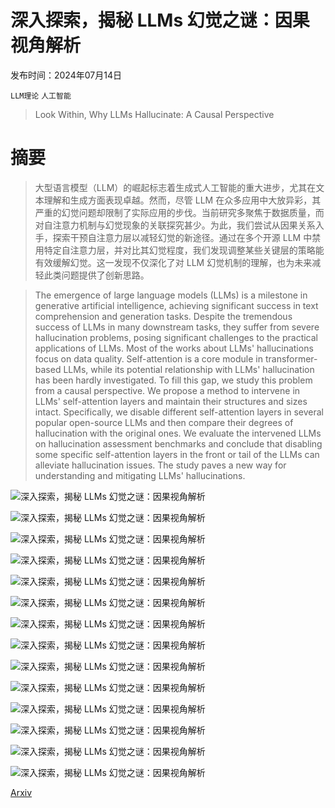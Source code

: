 # 深入探索，揭秘 LLMs 幻觉之谜：因果视角解析

发布时间：2024年07月14日

`LLM理论` `人工智能`

> Look Within, Why LLMs Hallucinate: A Causal Perspective

# 摘要

> 大型语言模型（LLM）的崛起标志着生成式人工智能的重大进步，尤其在文本理解和生成方面表现卓越。然而，尽管 LLM 在众多应用中大放异彩，其严重的幻觉问题却限制了实际应用的步伐。当前研究多聚焦于数据质量，而对自注意力机制与幻觉现象的关联探究甚少。为此，我们尝试从因果关系入手，探索干预自注意力层以减轻幻觉的新途径。通过在多个开源 LLM 中禁用特定自注意力层，并对比其幻觉程度，我们发现调整某些关键层的策略能有效缓解幻觉。这一发现不仅深化了对 LLM 幻觉机制的理解，也为未来减轻此类问题提供了创新思路。

> The emergence of large language models (LLMs) is a milestone in generative artificial intelligence, achieving significant success in text comprehension and generation tasks. Despite the tremendous success of LLMs in many downstream tasks, they suffer from severe hallucination problems, posing significant challenges to the practical applications of LLMs. Most of the works about LLMs' hallucinations focus on data quality. Self-attention is a core module in transformer-based LLMs, while its potential relationship with LLMs' hallucination has been hardly investigated. To fill this gap, we study this problem from a causal perspective. We propose a method to intervene in LLMs' self-attention layers and maintain their structures and sizes intact. Specifically, we disable different self-attention layers in several popular open-source LLMs and then compare their degrees of hallucination with the original ones. We evaluate the intervened LLMs on hallucination assessment benchmarks and conclude that disabling some specific self-attention layers in the front or tail of the LLMs can alleviate hallucination issues. The study paves a new way for understanding and mitigating LLMs' hallucinations.

![深入探索，揭秘 LLMs 幻觉之谜：因果视角解析](../../../paper_images/2407.10153/fig1.png)

![深入探索，揭秘 LLMs 幻觉之谜：因果视角解析](../../../paper_images/2407.10153/fig2.png)

![深入探索，揭秘 LLMs 幻觉之谜：因果视角解析](../../../paper_images/2407.10153/fig3.png)

![深入探索，揭秘 LLMs 幻觉之谜：因果视角解析](../../../paper_images/2407.10153/fig7.png)

![深入探索，揭秘 LLMs 幻觉之谜：因果视角解析](../../../paper_images/2407.10153/res3.png)

![深入探索，揭秘 LLMs 幻觉之谜：因果视角解析](../../../paper_images/2407.10153/res1.png)

![深入探索，揭秘 LLMs 幻觉之谜：因果视角解析](../../../paper_images/2407.10153/res2.png)

![深入探索，揭秘 LLMs 幻觉之谜：因果视角解析](../../../paper_images/2407.10153/res4.png)

![深入探索，揭秘 LLMs 幻觉之谜：因果视角解析](../../../paper_images/2407.10153/res6.png)

![深入探索，揭秘 LLMs 幻觉之谜：因果视角解析](../../../paper_images/2407.10153/res8.png)

![深入探索，揭秘 LLMs 幻觉之谜：因果视角解析](../../../paper_images/2407.10153/res7.png)

![深入探索，揭秘 LLMs 幻觉之谜：因果视角解析](../../../paper_images/2407.10153/res5.png)

![深入探索，揭秘 LLMs 幻觉之谜：因果视角解析](../../../paper_images/2407.10153/rescompare1.png)

![深入探索，揭秘 LLMs 幻觉之谜：因果视角解析](../../../paper_images/2407.10153/rescompare2.png)

[Arxiv](https://arxiv.org/abs/2407.10153)